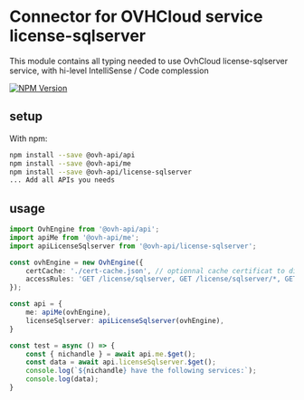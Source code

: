# Connector for OVHCloud service license-sqlserver

This module contains all typing needed to use OvhCloud license-sqlserver service, with hi-level IntelliSense / Code complession

[![NPM Version](https://img.shields.io/npm/v/@ovh-api/license-sqlserver.svg?style=flat)](https://www.npmjs.org/package/@ovh-api/license-sqlserver)

## setup

With npm:
````bash
npm install --save @ovh-api/api
npm install --save @ovh-api/me
npm install --save @ovh-api/license-sqlserver
... Add all APIs you needs
````

## usage

````typescript
import OvhEngine from '@ovh-api/api';
import apiMe from '@ovh-api/me';
import apiLicenseSqlserver from '@ovh-api/license-sqlserver';

const ovhEngine = new OvhEngine({ 
    certCache: './cert-cache.json', // optionnal cache certificat to disk
    accessRules: 'GET /license/sqlserver, GET /license/sqlserver/*, GET /me', // optionnal limit the requested privileges.
});

const api = {
    me: apiMe(ovhEngine),
    licenseSqlserver: apiLicenseSqlserver(ovhEngine),
}

const test = async () => {
    const { nichandle } = await api.me.$get();
    const data = await api.licenseSqlserver.$get();
    console.log(`${nichandle} have the following services:`);
    console.log(data);
}

````